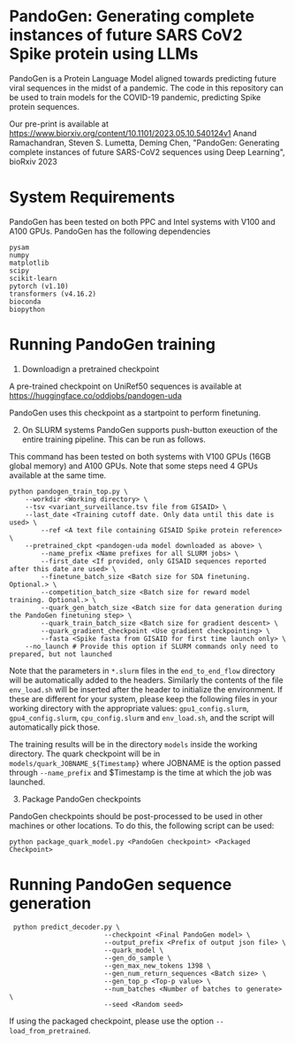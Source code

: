 # PandoGen: Generating complete instances of future SARS CoV2 Spike protein using LLMs

PandoGen is a Protein Language Model aligned towards predicting
future viral sequences in the midst of a pandemic. The code in this repository can be used to
train models for the COVID-19 pandemic, predicting Spike protein sequences.

Our pre-print is available at https://www.biorxiv.org/content/10.1101/2023.05.10.540124v1
Anand Ramachandran, Steven S. Lumetta, Deming Chen, "PandoGen: Generating complete instances of future SARS-CoV2 sequences using Deep Learning", bioRxiv 2023

# System Requirements

PandoGen has been tested on both PPC and Intel systems with V100 and A100 GPUs. PandoGen has the following dependencies

```
pysam
numpy
matplotlib
scipy
scikit-learn
pytorch (v1.10)
transformers (v4.16.2)
bioconda
biopython
```

# Running PandoGen training

1. Downloadign a pretrained checkpoint

A pre-trained checkpoint on UniRef50 sequences is available at https://huggingface.co/oddjobs/pandogen-uda

PandoGen uses this checkpoint as a startpoint to perform finetuning.

2. On SLURM systems PandoGen supports push-button exeuction of the entire training pipeline. This can
be run as follows.

This command has been tested on both systems with V100 GPUs (16GB global memory) and A100 GPUs. Note that
some steps need 4 GPUs available at the same time.

```
python pandogen_train_top.py \
	--workdir <Working directory> \
	--tsv <variant_surveillance.tsv file from GISAID> \
	--last_date <Training cutoff date. Only data until this date is used> \
        --ref <A text file containing GISAID Spike protein reference> \
	--pretrained_ckpt <pandogen-uda model downloaded as above> \
        --name_prefix <Name prefixes for all SLURM jobs> \
        --first_date <If provided, only GISAID sequences reported after this date are used> \
        --finetune_batch_size <Batch size for SDA finetuning. Optional.> \
        --competition_batch_size <Batch size for reward model training. Optional.> \
        --quark_gen_batch_size <Batch size for data generation during the PandoGen finetuning step> \
        --quark_train_batch_size <Batch size for gradient descent> \
        --quark_gradient_checkpoint <Use gradient checkpointing> \
        --fasta <Spike fasta from GISAID for first time launch only> \
	--no_launch # Provide this option if SLURM commands only need to prepared, but not launched
```
Note that the parameters in `*.slurm` files in the `end_to_end_flow` directory will be automatically added
to the headers. Similarly the contents of the file `env_load.sh` will be inserted after the header to initialize
the environment. If these are different for your system, please keep the following files in your working directory with
the appropriate values: `gpu1_config.slurm`, `gpu4_config.slurm`, `cpu_config.slurm` and `env_load.sh`, and the script
will automatically pick those.

The training results will be in the directory `models` inside the working directory. The quark checkpoint will be
in `models/quark_JOBNAME_${Timestamp}` where JOBNAME is the option passed through `--name_prefix` and $Timestamp
is the time at which the job was launched.

3. Package PandoGen checkpoints

PandoGen checkpoints should be post-processed to be used in other machines or other locations. To do this, the following
script can be used:

```
python package_quark_model.py <PandoGen checkpoint> <Packaged Checkpoint>
```

# Running PandoGen sequence generation

```
 python predict_decoder.py \
                        --checkpoint <Final PandoGen model> \
                        --output_prefix <Prefix of output json file> \
                        --quark_model \
                        --gen_do_sample \
                        --gen_max_new_tokens 1398 \
                        --gen_num_return_sequences <Batch size> \
                        --gen_top_p <Top-p value> \
                        --num_batches <Number of batches to generate> \
                        --seed <Random seed>
```

If using the packaged checkpoint, please use the option  `--load_from_pretrained`.
